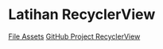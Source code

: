 # Latihan RecyclerView

[File Assets](https://drive.google.com/file/d/1iVADp1E-xzbO_oV7H1L4V3CXZoFs5Otj/view?usp=sharing)
[GitHub Project RecyclerView](https://github.com/mankart/recyclerview)


